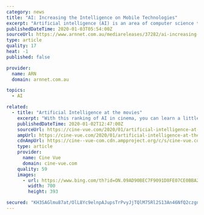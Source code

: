 ```yaml
---
category: news
title: "AI: Increasing the Intelligence on Mobile Technologies"
excerpt: "Artificial intelligence (AI) is an area of computer science that emphasizes the creation of intelligent machines that work and react like humans. Click Here-->!! Big Bash Offers Get FLAT 25% Discount on Mobile Artificial Intelligence Industry Report!!"
publishedDateTime: 2020-01-03T05:54:00Z
sourceUrl: https://www.arnnet.com.au/mediareleases/37282/ai-increasing-the-intelligence-on-mobile/
type: article
quality: 17
heat: -1
published: false

provider:
  name: ARN
  domain: arnnet.com.au

topics:
  - AI

related:
  - title: "Artificial Intelligence at the movies"
    excerpt: "With this ranking of AI in cinema, you can learn a little more about movie AI with typical adult intelligence. Metropolis was released in 1927 ... The car became a permanent fixture, sporting self-driving capabilities and an adult personality, complete with a fragile ego. As viewers learn when it demonstrates its high-stakes knife trick ..."
    publishedDateTime: 2020-01-02T12:47:00Z
    sourceUrl: https://cine-vue.com/2020/01/artificial-intelligence-at-the-movies.html
    ampUrl: https://cine-vue.com/2020/01/artificial-intelligence-at-the-movies.html/amp
    cdnAmpUrl: https://cine--vue-com.cdn.ampproject.org/c/s/cine-vue.com/2020/01/artificial-intelligence-at-the-movies.html/amp
    type: article
    provider:
      name: Cine Vue
      domain: cine-vue.com
    quality: 59
    images:
      - url: https://www.bing.com/th?id=ON.09AD90BEC7F9091D8FE07CE0BBA24781
        width: 700
        height: 393

secured: "KH3SAGlmu87at/OlL8Yc9elnpAJupsTrPvyJjTQlM75Rl2S13An46NfQ2czgnOPyW4P8CrjHKJ7BqoTJ302VDSUcZiOX6lecJVRQ62/h3gIHparMM2NyrvC1keXyANqiQm8pB1nyJzR+1XrGmcFdhdSeZhJMggZVLZGximEnxM5omgp54u3prkr8RuQNWi6HqQ9kEej3SeWne9bpqyz3Pbz/DtHp4rqfWXJEZjDPUn2TiABcTmo0hKFwDw0/eGq5Dxpx/YPb/3jwpkeTJGg75Q==;684KNqch6RxQDxrX+0lcNw=="
---
```


